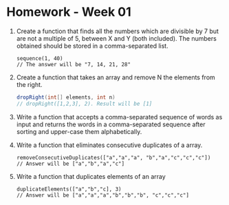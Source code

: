 # Homework - Week 01

1. Create a function that finds all the numbers which are divisible by 7 but are not a multiple of 5, between X and Y (both included). The numbers obtained should be stored in a comma-separated list.

   ```
   sequence(1, 40)
   // The answer will be "7, 14, 21, 28"
   ```

2. Create a function that takes an array and remove N the elements from the right.

   ```java
   dropRight(int[] elements, int n)
   // dropRight([1,2,3], 2). Result will be [1]
   ```

3. Write a function that accepts a comma-separated sequence of words as input and returns the words in a comma-separated sequence after sorting and upper-case them alphabetically.

4. Write a function that eliminates consecutive duplicates of a array.

   ```
   removeConsecutiveDuplicates(["a","a","a", "b","a","c","c","c"])
   // Answer will be ["a","b","a","c"]
   ```

5. Write a function that duplicates elements of an array

   ```
   duplicateElements(["a","b","c], 3)
   // Answer will be ["a","a","a","b","b","b", "c","c","c"]
   ```


